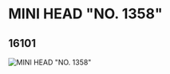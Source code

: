 # MINI HEAD "NO. 1358"
## 16101
![MINI HEAD "NO. 1358"](https://lc-www-live-s.legocdn.com/media/bricks/5/2/6057418.jpg)